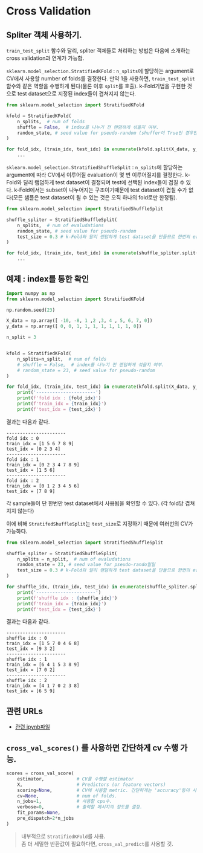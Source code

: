 # Cross Validation

## Spliter 객체 사용하기.

`train_test_split` 함수와 달리, spliter 객체들로 처리하는 방법은 다음에 소개하는 cross validation과 연계가 가능함.

`sklearn.model_selection.StratifiedKFold`
: `n_splits`에 할당하는 argument로 CV에서 사용할 number of folds를 결정한다. 만약 1을 사용하면, `train_test_split`함수와 같은 역할을 수행하게 된다(물론 이후 `split`를 호출). k-Fold기법을 구현한 것으로 test dataset으로 지정된 index들이 겹쳐지지 않는다.


```Python
from sklearn.model_selection import StratifiedKFold

kfold = StratifiedKFold(
    n_splits,  # num of folds
    shuffle = False,  # index를 나누기 전 랜덤하게 섞을지 여부.
    random_state, # seed value for pseudo-random (shuffer이 True인 경우만 설정)
)

for fold_idx, (train_idx, test_idx) in enumerate(kfold.split(X_data, y_data)):
    ...
```

`sklearn.model_selection.StratifiedShuffleSplit`
: `n_splits`에 할당하는 argument에 따라 CV에서 이루어질 evaluation이 몇 번 이루어질지를 결정한다. k-Fold와 달리 램덤하게 test dataset이 결정되며 test에 선택된 index들이 겹칠 수 있다. k-Fold에서는 subset이 나누어지는 구조이기때문에 test dataset이 겹칠 수가 없다(모든 샘플은 test dataset이 될 수 있는 것은 오직 하나의 fold로만 한정됨).

```Python
from sklearn.model_selection import StratifiedShuffleSplit

shuffle_spliter = StratifiedShuffleSplit(
    n_splits,  # num of evaludations
    random_state, # seed value for pseudo-random
    test_size = 0.3 # k-Fold와 달리 랜덤하게 test dataset을 만들므로 한번의 evaluaiton에 몇개를 사용할지를 test_size로 결정해줌.
)

for fold_idx, (train_idx, test_idx) in enumerate(shuffle_spliter.split(X_data, y_data)):
    ...
```

## 예제 : index를 통한 확인


```Python
import numpy as np
from sklearn.model_selection import StratifiedKFold

np.random.seed(23)

X_data = np.array([ -10, -8, 1 ,2 ,3, 4 , 5, 6, 7, 0])
y_data = np.array([ 0, 0, 1, 1, 1, 1, 1, 1, 1, 0])

n_split = 3


kfold = StratifiedKFold(
    n_splits=n_split,  # num of folds
    # shuffle = False,  # index를 나누기 전 랜덤하게 섞을지 여부.
    # random_state = 23, # seed value for pseudo-random
)

for fold_idx, (train_idx, test_idx) in enumerate(kfold.split(X_data, y_data)):
    print('----------------------')
    print(f'fold idx : {fold_idx}')
    print(f'train_idx = {train_idx}')
    print(f'test_idx = {test_idx}')
```

결과는 다음과 같다.

```
----------------------
fold idx : 0
train_idx = [1 5 6 7 8 9]
test_idx = [0 2 3 4]
----------------------
fold idx : 1
train_idx = [0 2 3 4 7 8 9]
test_idx = [1 5 6]
----------------------
fold idx : 2
train_idx = [0 1 2 3 4 5 6]
test_idx = [7 8 9]
```

각 sample들이 단 한번만 test dataset에서 사용됨을 확인할 수 있다. (각 fold당 겹쳐지지 않는다)

이에 비해 `StratifedShuffleSplit`는 `test_size`로 지정하기 때문에 여러번의 CV가 가능하다.

```Python
from sklearn.model_selection import StratifiedShuffleSplit

shuffle_spliter = StratifiedShuffleSplit(
    n_splits = n_split,  # num of evaludations
    random_state = 23, # seed value for pseudo-rando일일
    test_size = 0.3 # k-Fold와 달리 랜덤하게 test dataset을 만들므로 한번의 evaluaiton에 몇개를 사용할지를 test_size로 결정해줌.
)

for shuffle_idx, (train_idx, test_idx) in enumerate(shuffle_spliter.split(X_data, y_data)):
    print('----------------------')
    print(f'shuffle idx : {shuffle_idx}')
    print(f'train_idx = {train_idx}')
    print(f'test_idx = {test_idx}')

```

결과는 다음과 같다.

```
----------------------
shuffle idx : 0
train_idx = [1 5 7 0 4 6 8]
test_idx = [9 3 2]
----------------------
shuffle idx : 1
train_idx = [6 4 1 5 3 8 9]
test_idx = [7 0 2]
----------------------
shuffle idx : 2
train_idx = [4 1 7 0 2 3 8]
test_idx = [6 5 9]
```

## 관련 URLs

* [관련 ipynb파일](https://gist.github.com/dsaint31x/d3f367b80a629f696d5787ddf8ec8b63)

## `cross_val_scores()` 를 사용하면 간단하게 cv 수행 가능.

```Python
scores = cross_val_score(
    estimator,            # CV를 수행할 estimator
    X,                    # Predictors (or feature vectors)
    scoring=None,         # CV에 사용할 metric. 간단하게는 'accuracy'등이 사용됨.
    cv=None,              # num of folds.
    n_jobs=1,             # 사용할 cpu수.
    verbose=0,            # 출력할 메시지의 정도를 결정.
    fit_params=None,
    pre_dispatch=2*n_jobs
)
```

> 내부적으로 `StratifiedKFold`를 사용.  
> 좀 더 세밀한 반환값이 필요하다면, `cross_val_predict`를 사용할 것.